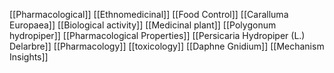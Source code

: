 [[Pharmacological]]
[[Ethnomedicinal]]
[[Food Control]]
[[Caralluma Europaea]]
[[Biological activity]]
[[Medicinal plant]]
[[Polygonum hydropiper]]
[[Pharmacological Properties]]
[[Persicaria Hydropiper (L.) Delarbre]]
[[Pharmacology]]
[[toxicology]]
[[Daphne Gnidium]]
[[Mechanism Insights]]
